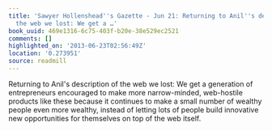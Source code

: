 ```yaml
---
title: 'Sawyer Hollenshead''s Gazette - Jun 21: Returning to Anil''s description of
  the web we lost: We get a …'
book_uuid: 469e1316-6c75-403f-b20e-38e529ec2521
comments: []
highlighted_on: '2013-06-23T02:56:49Z'
location: '0.273951'
source: readmill
---
```


Returning to Anil's description of the web we lost: We get a generation of entrepreneurs encouraged to make more narrow-minded, web-hostile products like these because it continues to make a small number of wealthy people even more wealthy, instead of letting lots of people build innovative new opportunities for themselves on top of the web itself.